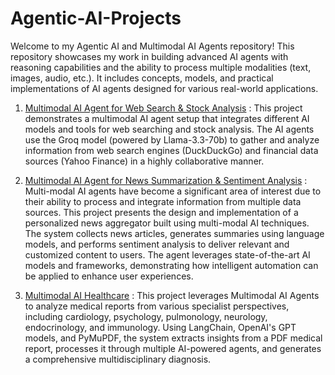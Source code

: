 # Agentic-AI-Projects

Welcome to my Agentic AI and Multimodal AI Agents repository! This repository showcases my work in building advanced AI agents with reasoning capabilities and the ability to process multiple modalities (text, images, audio, etc.). It includes concepts, models, and practical implementations of AI agents designed for various real-world applications.

1. [Multimodal AI Agent for Web Search & Stock Analysis](https://github.com/Ravjot03/Multimodal-AI-Agent) : This project demonstrates a multimodal AI agent setup that integrates different AI models and tools for web searching and stock analysis. The AI agents use the Groq model (powered by Llama-3.3-70b) to gather and analyze information from web search engines (DuckDuckGo) and financial data sources (Yahoo Finance) in a highly collaborative manner.

2. [Multimodal AI Agent for News Summarization & Sentiment Analysis](https://github.com/Ravjot03/Multimodal-AI-Agent-News) : Multi-modal AI agents have become a significant area of interest due to their ability to process and integrate information from multiple data sources. This project presents the design and implementation of a personalized news aggregator built using multi-modal AI techniques. The system collects news articles, generates summaries using language models, and performs sentiment analysis to deliver relevant and customized content to users. The agent leverages state-of-the-art AI models and frameworks, demonstrating how intelligent automation can be applied to enhance user experiences.

3. [Multimodal AI Healthcare]() :
This project leverages Multimodal AI Agents to analyze medical reports from various specialist perspectives, including cardiology, psychology, pulmonology, neurology, endocrinology, and immunology. Using LangChain, OpenAI's GPT models, and PyMuPDF, the system extracts insights from a PDF medical report, processes it through multiple AI-powered agents, and generates a comprehensive multidisciplinary diagnosis.
